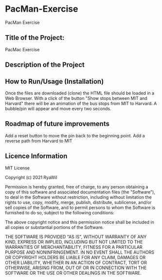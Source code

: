 # PacMan-Exercise
PacMan Exercise

## Title of the Project: 
PacMac Exercise

## Description of the Project
#####

## How to Run/Usage (Installation)
Once the files are downloaded (clone) the HTML file should be loaded in a Web Browser. With a click of the button "Show stops between MIT and Harvard" there will be an animation of the bus stops from MIT to Harvard. A bubble/pin will appear and move every two seconds.

## Roadmap of future improvements
Add a reset button to move the pin back to the beginning point.
Add a reverse path from Harvard to MIT

## Licence Information
MIT License

Copyright (c) 2021 RyaWil

Permission is hereby granted, free of charge, to any person obtaining a copy
of this software and associated documentation files (the "Software"), to deal
in the Software without restriction, including without limitation the rights
to use, copy, modify, merge, publish, distribute, sublicense, and/or sell
copies of the Software, and to permit persons to whom the Software is
furnished to do so, subject to the following conditions:

The above copyright notice and this permission notice shall be included in all
copies or substantial portions of the Software.

THE SOFTWARE IS PROVIDED "AS IS", WITHOUT WARRANTY OF ANY KIND, EXPRESS OR
IMPLIED, INCLUDING BUT NOT LIMITED TO THE WARRANTIES OF MERCHANTABILITY,
FITNESS FOR A PARTICULAR PURPOSE AND NONINFRINGEMENT. IN NO EVENT SHALL THE
AUTHORS OR COPYRIGHT HOLDERS BE LIABLE FOR ANY CLAIM, DAMAGES OR OTHER
LIABILITY, WHETHER IN AN ACTION OF CONTRACT, TORT OR OTHERWISE, ARISING FROM,
OUT OF OR IN CONNECTION WITH THE SOFTWARE OR THE USE OR OTHER DEALINGS IN THE
SOFTWARE.
